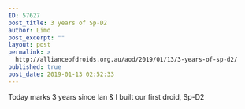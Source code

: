 ```yaml
---
ID: 57627
post_title: 3 years of Sp-D2
author: Limo
post_excerpt: ""
layout: post
permalink: >
  http://allianceofdroids.org.au/aod/2019/01/13/3-years-of-sp-d2/
published: true
post_date: 2019-01-13 02:52:33
---
```

Today marks 3 years since Ian &amp; I built our first droid, Sp-D2